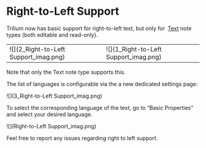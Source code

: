 # Right-to-Left Support
Trilium now has basic support for right-to-left text, but only for  [Text](../../Note%20Types/Text.md) note types (both editable and read-only).

|     |     |
| --- | --- |
| ![](2_Right-to-Left Support_imag.png) | ![](1_Right-to-Left Support_imag.png) |

Note that only the Text note type supports this.

The list of languages is configurable via the a new dedicated settings page:

![](3_Right-to-Left Support_imag.png)

To select the corresponding language of the text, go to “Basic Properties” and select your desired language.

![](Right-to-Left Support_imag.png)

Feel free to report any issues regarding right to left support.